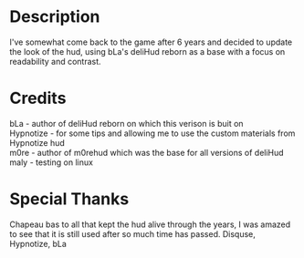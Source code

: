 # Description

I've somewhat come back to the game after 6 years and decided to update the look of the hud, using bLa's deliHud reborn as a base with a focus on readability and contrast.

# Credits

bLa - author of deliHud reborn on which this verison is buit on  
Hypnotize - for some tips and allowing me to use the custom materials from Hypnotize hud  
m0re - author of m0rehud which was the base for all versions of deliHud  
maly - testing on linux

# Special Thanks

Chapeau bas to all that kept the hud alive through the years, I was amazed to see that it is still used after so much time has passed. Disquse, Hypnotize, bLa
